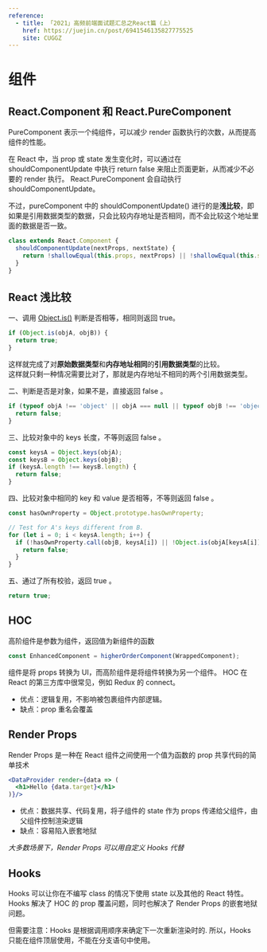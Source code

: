 ```yaml
---
reference:
  - title: 「2021」高频前端面试题汇总之React篇（上）
    href: https://juejin.cn/post/6941546135827775525
    site: CUGGZ
---
```


# 组件

## React.Component 和 React.PureComponent

PureComponent 表示一个纯组件，可以减少 render 函数执行的次数，从而提高组件的性能。

在 React 中，当 prop 或 state 发生变化时，可以通过在 shouldComponentUpdate 中执行 return false 来阻止页面更新，从而减少不必要的 render 执行。
React.PureComponent 会自动执行 shouldComponentUpdate。

不过，pureComponent 中的 shouldComponentUpdate() 进行的是**浅比较**，即如果是引用数据类型的数据，只会比较内存地址是否相同，而不会比较这个地址里面的数据是否一致。

```js
class extends React.Component {
  shouldComponentUpdate(nextProps, nextState) {
    return !shallowEqual(this.props, nextProps) || !shallowEqual(this.state, nextState);
  }
}
```

## React 浅比较

一、调用 [Object.is()](/basic/javascript/data-types#object-is) 判断是否相等，相同则返回 true。

```js
if (Object.is(objA, objB)) {
  return true;
}
```

这样就完成了对**原始数据类型**和**内存地址相同**的**引用数据类型**的比较。\
这样就只剩一种情况需要比对了，那就是内存地址不相同的两个引用数据类型。

二、判断是否是对象，如果不是，直接返回 false 。

```js
if (typeof objA !== 'object' || objA === null || typeof objB !== 'object' || objB === null) {
  return false;
}
```

三、比较对象中的 keys 长度，不等则返回 false 。

```js
const keysA = Object.keys(objA);
const keysB = Object.keys(objB);
if (keysA.length !== keysB.length) {
  return false;
}
```

四、比较对象中相同的 key 和 value 是否相等，不等则返回 false 。

```js
const hasOwnProperty = Object.prototype.hasOwnProperty;

// Test for A's keys different from B.
for (let i = 0; i < keysA.length; i++) {
  if (!hasOwnProperty.call(objB, keysA[i]) || !Object.is(objA[keysA[i]], objB[keysA[i]])) {
    return false;
  }
}
```

五、通过了所有校验，返回 true 。

```js
return true;
```

## HOC

高阶组件是参数为组件，返回值为新组件的函数

```jsx
const EnhancedComponent = higherOrderComponent(WrappedComponent);
```

组件是将 props 转换为 UI，而高阶组件是将组件转换为另一个组件。
HOC 在 React 的第三方库中很常见，例如 Redux 的 connect。
- 优点：逻辑复用，不影响被包裹组件内部逻辑。
- 缺点：prop 重名会覆盖

## Render Props

Render Props 是一种在 React 组件之间使用一个值为函数的 prop 共享代码的简单技术

```jsx
<DataProvider render={data => (
  <h1>Hello {data.target}</h1>
)}/>
```

- 优点：数据共享、代码复用，将子组件的 state 作为 props 传递给父组件，由父组件控制渲染逻辑
- 缺点：容易陷入嵌套地狱

*大多数场景下，Render Props 可以用自定义 Hooks 代替*

## Hooks

Hooks 可以让你在不编写 class 的情况下使用 state 以及其他的 React 特性。
Hooks 解决了 HOC 的 prop 覆盖问题，同时也解决了 Render Props 的嵌套地狱问题。

但需要注意：Hooks 是根据调用顺序来确定下一次重新渲染时的.
所以，Hooks 只能在组件顶层使用，不能在分支语句中使用。